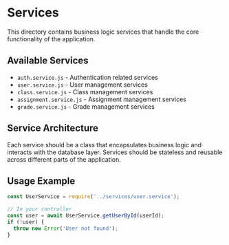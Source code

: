 # Services

This directory contains business logic services that handle the core functionality of the application.

## Available Services

- `auth.service.js` - Authentication related services
- `user.service.js` - User management services
- `class.service.js` - Class management services
- `assignment.service.js` - Assignment management services
- `grade.service.js` - Grade management services

## Service Architecture

Each service should be a class that encapsulates business logic and interacts with the database layer. Services should be stateless and reusable across different parts of the application.

## Usage Example

```javascript
const UserService = require('../services/user.service');

// In your controller
const user = await UserService.getUserById(userId);
if (!user) {
  throw new Error('User not found');
}
```
